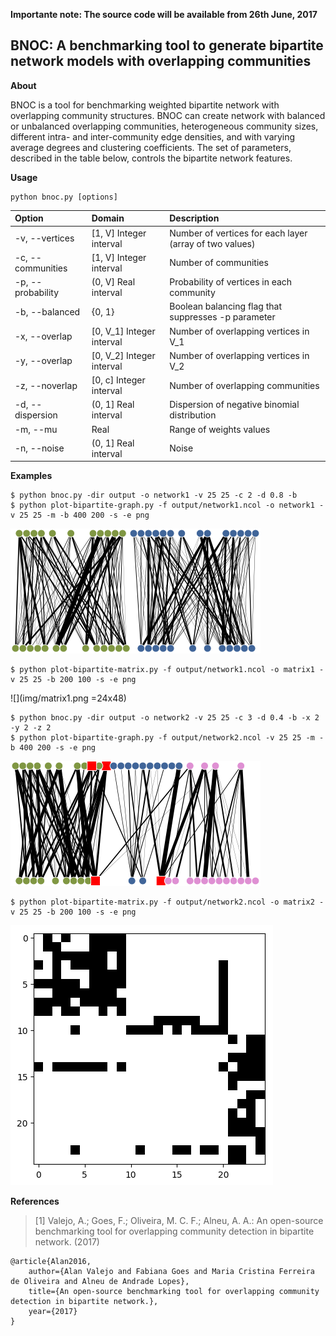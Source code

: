 **Importante note: The source code will be available from 26th June, 2017**

## BNOC: A benchmarking tool to generate bipartite network models with overlapping communities

**About**

BNOC is a tool for benchmarking weighted bipartite network with overlapping community structures. BNOC can create network  with balanced or unbalanced overlapping communities, heterogeneous community sizes, different intra- and inter-community edge densities, and with varying average degrees and clustering coefficients. The set of parameters, described in  the table below, controls the bipartite network features.

**Usage**

```
python bnoc.py [options]
```

| Option				| Domain					    | Description											     |
|:--------------------- |:----------------------------  |:---------------------------------------------------------- |
| -v, --vertices        | [1, V] Integer interval       | Number of vertices for each layer (array of two values)    |
| -c, --communities     | [1, V] Integer interval       | Number of communities                                      |
| -p, --probability     | (0, V] Real interval          | Probability of vertices in each community                  |
| -b, --balanced        | {0, 1}                        | Boolean balancing flag that suppresses -p parameter        |
| -x, --overlap         | [0, V_1] Integer interval     | Number of overlapping vertices in V_1                      |
| -y, --overlap         | [0, V_2] Integer interval     | Number of overlapping vertices in V_2                      |
| -z, --noverlap        | [0, c] Integer interval       | Number of overlapping communities                          |
| -d, --dispersion      | (0, 1] Real interval          | Dispersion of negative binomial distribution               |
| -m, --mu              | Real                          | Range of weights values                                    |
| -n, --noise           | (0, 1] Real interval          | Noise                                                      |

**Examples**

    $ python bnoc.py -dir output -o network1 -v 25 25 -c 2 -d 0.8 -b
    $ python plot-bipartite-graph.py -f output/network1.ncol -o network1 -v 25 25 -m -b 400 200 -s -e png

![](img/network1.png)

    $ python plot-bipartite-matrix.py -f output/network1.ncol -o matrix1 -v 25 25 -b 200 100 -s -e png

![](img/matrix1.png =24x48)

    $ python bnoc.py -dir output -o network2 -v 25 25 -c 3 -d 0.4 -b -x 2 -y 2 -z 2
    $ python plot-bipartite-graph.py -f output/network2.ncol -v 25 25 -m -b 400 200 -s -e png

![](img/network2.png)

    $ python plot-bipartite-matrix.py -f output/network2.ncol -o matrix2 -v 25 25 -b 200 100 -s -e png

![](img/matrix2.png)

**References**

> [1] Valejo, A.; Goes, F.; Oliveira, M. C. F.; Alneu, A. A.: An open-source benchmarking tool for overlapping community detection in bipartite network. (2017)

~~~~~{.bib}
@article{Alan2016,
    author={Alan Valejo and Fabiana Goes and Maria Cristina Ferreira de Oliveira and Alneu de Andrade Lopes},
    title={An open-source benchmarking tool for overlapping community detection in bipartite network.},
    year={2017}
}
~~~~~
